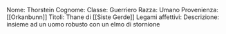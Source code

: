 
Nome: Thorstein
Cognome: 
Classe: Guerriero
Razza: Umano
Provenienza: [[Orkanbunn]]
Titoli: Thane di [[Siste Gerde]]
Legami affettivi:
Descrizione: insieme ad un uomo robusto con un elmo di stornione